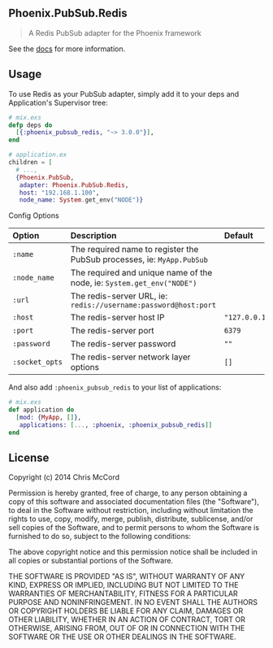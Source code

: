 ## Phoenix.PubSub.Redis

> A Redis PubSub adapter for the Phoenix framework

See the [docs](https://hexdocs.pm/phoenix_pubsub_redis/) for more information.

## Usage

To use Redis as your PubSub adapter, simply add it to your deps and Application's Supervisor tree:

```elixir
# mix.exs
defp deps do
  [{:phoenix_pubsub_redis, "~> 3.0.0"}],
end

# application.ex
children = [
  # ...,
  {Phoenix.PubSub,
   adapter: Phoenix.PubSub.Redis,
   host: "192.168.1.100",
   node_name: System.get_env("NODE")}
```

Config Options

Option         | Description                                                            | Default        |
:--------------| :--------------------------------------------------------------------- | :------------- |
`:name`        | The required name to register the PubSub processes, ie: `MyApp.PubSub` |                |
`:node_name`   | The required and unique name of the node, ie: `System.get_env("NODE")` |                |
`:url`         | The redis-server URL, ie: `redis://username:password@host:port`        |                |
`:host`        | The redis-server host IP                                               | `"127.0.0.1"`  |
`:port`        | The redis-server port                                                  | `6379`         |
`:password`    | The redis-server password                                              | `""`           |
`:socket_opts` | The redis-server network layer options                                 | `[]`           |

And also add `:phoenix_pubsub_redis` to your list of applications:

```elixir
# mix.exs
def application do
  [mod: {MyApp, []},
   applications: [..., :phoenix, :phoenix_pubsub_redis]]
end
```

## License

Copyright (c) 2014 Chris McCord

Permission is hereby granted, free of charge, to any person obtaining
a copy of this software and associated documentation files (the
"Software"), to deal in the Software without restriction, including
without limitation the rights to use, copy, modify, merge, publish,
distribute, sublicense, and/or sell copies of the Software, and to
permit persons to whom the Software is furnished to do so, subject to
the following conditions:

The above copyright notice and this permission notice shall be
included in all copies or substantial portions of the Software.

THE SOFTWARE IS PROVIDED "AS IS", WITHOUT WARRANTY OF ANY KIND,
EXPRESS OR IMPLIED, INCLUDING BUT NOT LIMITED TO THE WARRANTIES OF
MERCHANTABILITY, FITNESS FOR A PARTICULAR PURPOSE AND
NONINFRINGEMENT. IN NO EVENT SHALL THE AUTHORS OR COPYRIGHT HOLDERS BE
LIABLE FOR ANY CLAIM, DAMAGES OR OTHER LIABILITY, WHETHER IN AN ACTION
OF CONTRACT, TORT OR OTHERWISE, ARISING FROM, OUT OF OR IN CONNECTION
WITH THE SOFTWARE OR THE USE OR OTHER DEALINGS IN THE SOFTWARE.

